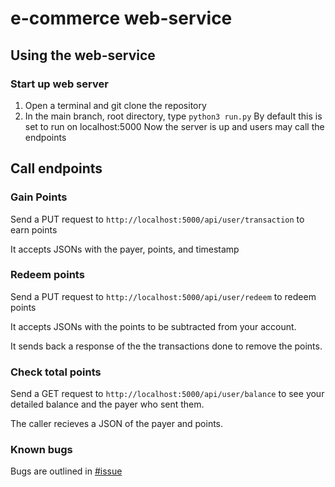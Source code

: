 # e-commerce web-service
## Using the web-service

### Start up web server
1. Open a terminal and git clone the repository
2. In the main branch, root directory, type ```python3 run.py```
By default this is set to run on localhost:5000
Now the server is up and users may call the endpoints

## Call endpoints

### Gain Points
Send a PUT request to ```http://localhost:5000/api/user/transaction``` to earn points

It accepts JSONs with the payer, points, and timestamp

### Redeem points
Send a PUT request to ```http://localhost:5000/api/user/redeem``` to redeem points

It accepts JSONs with the points to be subtracted from your account.

It sends back a response of the the transactions done to remove the points.

### Check total points
Send a GET request to ```http://localhost:5000/api/user/balance``` to see your detailed balance and the payer who sent them.

The caller recieves a JSON of the payer and points. 

### Known bugs
Bugs are outlined in [#issue](https://github.com/ntjandra/e-commerce-web-service/issues)

